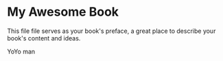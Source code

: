 # My Awesome Book

This file file serves as your book's preface, a great place to describe your book's content and ideas.

YoYo man

